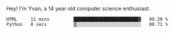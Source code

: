 <!--START_SECTION:waka-->

Hey! I'm Yvan, a 14 year old computer science enthusiast.


```text
HTML     11 mins         ████████████████████████▓   99.29 %
Python   0 secs          ▒░░░░░░░░░░░░░░░░░░░░░░░░   00.71 %
```

<!--END_SECTION:waka-->

<!---
yvanlok/yvanlok is a ✨ special ✨ repository because its `README.md` (this file) appears on your GitHub profile.
You can click the Preview link to take a look at your changes.
--->
